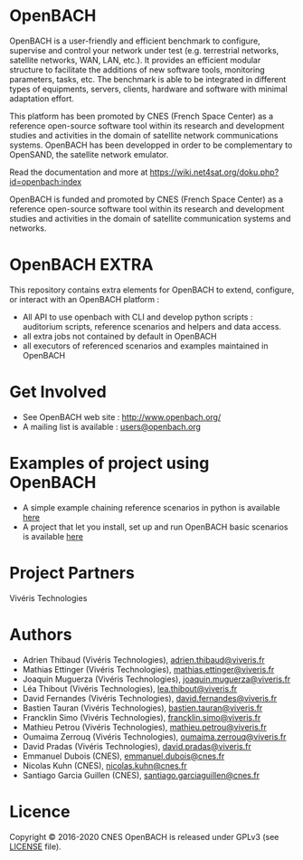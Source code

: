 OpenBACH
========

OpenBACH is a user-friendly and efficient benchmark to configure, supervise and control your network under test (e.g. terrestrial networks, satellite networks, WAN, LAN, etc.). It provides an efficient modular structure to facilitate the additions of new software tools, monitoring parameters, tasks, etc. The benchmark is able to be integrated in different types of equipments, servers, clients, hardware and software with minimal adaptation effort.

This platform has been promoted by CNES (French Space Center) as a reference open-source software tool within its research and development studies and activities in the domain of satellite network communications systems. OpenBACH has been developped in order to be complementary to OpenSAND, the satellite network emulator.

Read the documentation and more at https://wiki.net4sat.org/doku.php?id=openbach:index

OpenBACH is funded and promoted by CNES (French Space Center) as a reference open-source software tool within its research and development studies and activities in the domain of satellite communication systems and networks.

OpenBACH EXTRA
========

This repository contains extra elements for OpenBACH to extend, configure, or interact with an OpenBACH platform :
- All API to use openbach with CLI and develop python scripts : auditorium scripts, reference scenarios and helpers and data access.
- all extra jobs not contained by default in OpenBACH
- all executors of referenced scenarios and examples maintained in OpenBACH

Get Involved
============

*  See OpenBACH web site : http://www.openbach.org/
*  A mailing list is available : users@openbach.org

Examples of project using OpenBACH
=======
*  A simple example chaining reference scenarios in python is available [here](https://forge.net4sat.org/openbach/openbach-extra/tree/master/executors/examples)
*  A project that let you install, set up and run OpenBACH basic scenarios is available [here](https://forge.net4sat.org/kuhnn/openbach-example-simple)

Project Partners
=======
Vivéris Technologies

Authors
=======
*  Adrien Thibaud      (Vivéris Technologies),      adrien.thibaud@viveris.fr
*  Mathias Ettinger    (Vivéris Technologies),      mathias.ettinger@viveris.fr
*  Joaquin Muguerza    (Vivéris Technologies),      joaquin.muguerza@viveris.fr
*  Léa Thibout         (Vivéris Technologies),      lea.thibout@viveris.fr
*  David Fernandes     (Vivéris Technologies),      david.fernandes@viveris.fr
*  Bastien Tauran      (Vivéris Technologies),      bastien.tauran@viveris.fr
*  Francklin Simo      (Vivéris Technologies),      francklin.simo@viveris.fr
*  Mathieu Petrou      (Vivéris Technologies),      mathieu.petrou@viveris.fr
*  Oumaima Zerrouq     (Vivéris Technologies),      oumaima.zerrouq@viveris.fr
*  David Pradas        (Vivéris Technologies),      david.pradas@viveris.fr
*  Emmanuel Dubois     (CNES),                      emmanuel.dubois@cnes.fr
*  Nicolas Kuhn        (CNES),                      nicolas.kuhn@cnes.fr
*  Santiago Garcia Guillen (CNES),                  santiago.garciaguillen@cnes.fr

Licence
=======
Copyright © 2016-2020 CNES
OpenBACH is released under GPLv3 (see [LICENSE](LICENSE.md) file).
